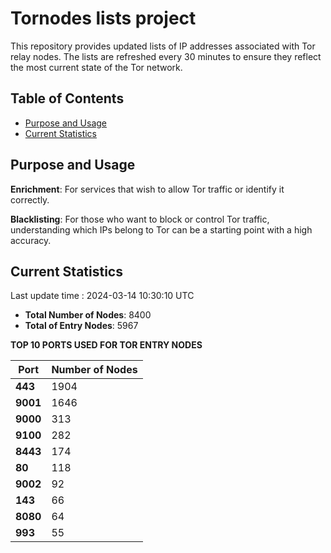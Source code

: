 # Tornodes lists project

This repository provides updated lists of IP addresses associated with Tor relay nodes. The lists are refreshed every 30 minutes to ensure they reflect the most current state of the Tor network.

## Table of Contents

- [Purpose and Usage](#purpose-and-usage)
- [Current Statistics](#current-statistics)


## Purpose and Usage

**Enrichment**: For services that wish to allow Tor traffic or identify it correctly.

**Blacklisting**: For those who want to block or control Tor traffic, understanding which IPs belong to Tor can be a starting point with a high accuracy.

## Current Statistics

Last update time : 2024-03-14 10:30:10 UTC

- **Total Number of Nodes**: 8400
- **Total of Entry Nodes**: 5967

**TOP 10 PORTS USED FOR TOR ENTRY NODES**

| **Port** | **Number of Nodes** |
|------|-----------------|
| **443**   | 1904  |
| **9001**   | 1646  |
| **9000**   | 313  |
| **9100**   | 282  |
| **8443**   | 174  |
| **80**   | 118  |
| **9002**   | 92  |
| **143**   | 66  |
| **8080**   | 64  |
| **993**   | 55  |

